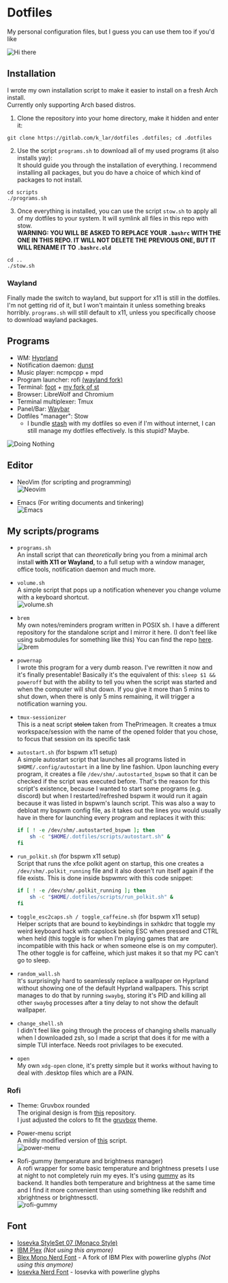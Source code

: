 # Dotfiles

My personal configuration files, but I guess you can use them too if you'd like 

![Hi there](https://gitlab.com/k_lar/dotfiles/uploads/a4347394bfd9c939455dbdb94bdccffb/dotfiles.gif)

## Installation

I wrote my own installation script to make it easier to install on a fresh Arch install.  
Currently only supporting Arch based distros.  

1. Clone the repository into your home directory, make it hidden and enter it:  
```console
git clone https://gitlab.com/k_lar/dotfiles .dotfiles; cd .dotfiles
```

2. Use the script `programs.sh` to download all of my used programs (it also installs yay):  
   It should guide you through the installation of everything. I recommend installing all packages,
   but you do have a choice of which kind of packages to not install.
```console
cd scripts
./programs.sh
```

3. Once everything is installed, you can use the script `stow.sh` to apply all of my dotfiles to
   your system. It will symlink all files in this repo with stow.  
   **WARNING: YOU WILL BE ASKED TO REPLACE YOUR `.bashrc` WITH THE ONE IN THIS REPO. IT WILL NOT DELETE
   THE PREVIOUS ONE, BUT IT WILL RENAME IT TO `.bashrc.old`**  
   
```console
cd ..
./stow.sh
```

### Wayland

Finally made the switch to wayland, but support for x11 is still in the dotfiles.
I'm not getting rid of it, but I won't maintain it unless something breaks horribly.
`programs.sh` will still default to x11, unless you specifically choose to download
wayland packages.

## Programs

- WM: [Hyprland](https://hyprland.org/)
- Notification daemon: [dunst](https://github.com/dunst-project/dunst)
- Music player: ncmpcpp + mpd
- Program launcher: rofi [(wayland fork)](https://github.com/lbonn/rofi)
- Terminal: [foot](https://codeberg.org/dnkl/foot) + [my fork of st](https://gitlab.com/k_lar/st)
- Browser: LibreWolf and Chromium
- Terminal multiplexer: Tmux
- Panel/Bar: [Waybar](https://github.com/Alexays/Waybar)
- Dotfiles "manager": Stow
    * I bundle [stash](https://github.com/shawnohare/stash) with my dotfiles so even
    if I'm without internet, I can still manage my dotfiles effectively.
    Is this stupid? Maybe.  

![Doing Nothing](https://gitlab.com/k_lar/dotfiles/uploads/a25cc94e8043412fc5ecb329942d1a02/doing_nothing.png)

## Editor

- NeoVim (for scripting and programming)  
![Neovim](https://gitlab.com/k_lar/dotfiles/uploads/1ca7d323a85cff8ea8ecdea9e2fab67f/nvim.png)  

- Emacs (For writing documents and tinkering)  
![Emacs](https://gitlab.com/k_lar/dotfiles/uploads/51195516cea1e2d38e84e17293e6cc6e/emacs.png)  

## My scripts/programs

- `programs.sh`  
  An install script that can *theoretically* bring you from a minimal arch install **with
  X11 or Wayland**, to a full setup with a window manager, office tools, notification daemon
  and much more.  

- `volume.sh`  
  A simple script that pops up a notification whenever you change volume with a keyboard shortcut.  
  ![volume.sh](https://gitlab.com/k_lar/dotfiles/uploads/628a0dbaacb5c6b26e56a399b63561bb/volume.gif)  

- `brem`  
  My own notes/reminders program written in POSIX sh. I have a different repository for the
  standalone script and I mirror it here. (I don't feel like using submodules for something like
  this) You can find the repo [here](https://gitlab.com/k_lar/brem).  
  ![brem](https://gitlab.com/k_lar/dotfiles/uploads/5906f9d2e7f1e5e0779f9eab46df1409/brem.png)  

- `powernap`  
  I wrote this program for a very dumb reason. I've rewritten it now and it's finally presentable!
  Basically it's the equivalent of this: `sleep $1 && poweroff` but with the ability to tell you
  when the script was started and when the computer will shut down. If you give it more than 5 mins
  to shut down, when there is only 5 mins remaining, it will trigger a notification warning you.  

- `tmux-sessionizer`  
  This is a neat script ~~stolen~~ taken from ThePrimeagen. It creates a tmux workspace/session with
  the name of the opened folder that you chose, to focus that session on its specific task

- `autostart.sh` (for bspwm x11 setup)  
  A simple autostart script that launches all programs listed in `$HOME/.config/autostart` in a line
  by line fashion. Upon launching every program, it creates a file `/dev/shm/.autostarted_bspwm` so
  that it can be checked if the script was executed before. That's the reason for this script's
  existence, because I wanted to start some programs (e.g. discord) but when I restarted/refreshed
  bspwm it would run it again because it was listed in bspwm's launch script. This was also a way to
  debloat my bspwm config file, as it takes out the lines you would usually have in there for
  launching every program and replaces it with this:  
  ```bash
  if [ ! -e /dev/shm/.autostarted_bspwm ]; then
      sh -c "$HOME/.dotfiles/scripts/autostart.sh" &
  fi
  ```

- `run_polkit.sh` (for bspwm x11 setup)  
  Script that runs the xfce polkit agent on startup, this one creates a `/dev/shm/.polkit_running`
  file and it also doesn't run itself again if the file exists. This is done inside bspwmrc with
  this code snippet:  
  ```bash
  if [ ! -e /dev/shm/.polkit_running ]; then
      sh -c "$HOME/.dotfiles/scripts/run_polkit.sh" &
  fi
  ```

- `toggle_esc2caps.sh / toggle_caffeine.sh` (for bspwm x11 setup)  
  Helper scripts that are bound to keybindings in sxhkdrc that toggle my weird keyboard hack with
  capslock being ESC when pressed and CTRL when held (this toggle is for when I'm playing games that
  are incompatible with this hack or when someone else is on my computer). The other toggle is for
  caffeine, which just makes it so that my PC can't go to sleep.

- `random_wall.sh`  
  It's surprisingly hard to seamlessly replace a wallpaper on Hyprland without
  showing one of the default Hyprland wallpapers. This script manages to do
  that by running `swaybg`, storing it's PID and killing all other `swaybg`
  processes after a tiny delay to not show the default wallpaper.

- `change_shell.sh`  
  I didn't feel like going through the process of changing shells manually when I downloaded zsh,
  so I made a script that does it for me with a simple TUI interface. Needs root privilages to be
  executed.

- `open`  
  My own `xdg-open` clone, it's pretty simple but it works without having to deal with .desktop
  files which are a PAIN.

### Rofi

- Theme: Gruvbox rounded  
  The original design is from [this](https://github.com/lr-tech/rofi-themes-collection) repository.  
  I just adjusted the colors to fit the [gruvbox](https://github.com/morhetz/gruvbox) theme.  

- Power-menu script  
  A mildly modified version of [this](https://github.com/jluttine/rofi-power-menu) script.  
  ![power-menu](https://gitlab.com/k_lar/dotfiles/uploads/8fb22e60c0b1af90db97625afce592aa/power-menu.png)  

- Rofi-gummy (temperature and brightness manager)  
  A rofi wrapper for some basic temperature and brightness presets I use at night to not completely
  ruin my eyes. It's using [gummy](https://github.com/Fushko/gummy) as its backend. It handles both
  temperature and brightness at the same time and I find it more convenient than using something
  like redshift and xbrightness or brightnessctl.  
  ![rofi-gummy](https://gitlab.com/k_lar/dotfiles/uploads/4e9c70aec2deba35e5a3a0150ff61312/rofi-gummy.png)  


## Font

- [Iosevka StyleSet 07 (Monaco Style)](https://typeof.net/Iosevka/)
- [IBM Plex](https://www.ibm.com/plex/) _(Not using this anymore)_
- [Blex Mono Nerd Font](https://github.com/ryanoasis/nerd-fonts/tree/master/patched-fonts/IBMPlexMono) - A fork of IBM Plex with powerline glyphs _(Not using this anymore)_
- [Iosevka Nerd Font](https://github.com/ryanoasis/nerd-fonts/tree/master/patched-fonts/Iosevka) -
Iosevka with powerline glyphs
